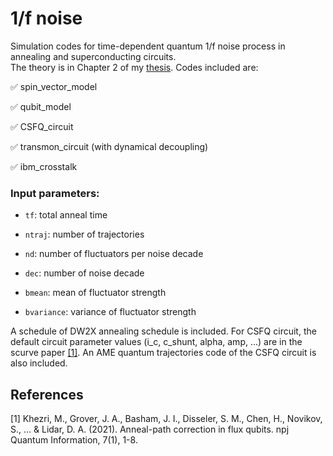 # 1/f noise

Simulation codes for time-dependent quantum 1/f noise process in annealing and superconducting circuits.<br /> 
The theory is in Chapter 2 of my [thesis](https://github.com/USCqserver/1fnoise/blob/master/Kawa_Yip_thesis.pdf). Codes included are:

:white_check_mark: spin_vector_model

:white_check_mark: qubit_model

:white_check_mark: CSFQ_circuit 

:white_check_mark: transmon_circuit (with dynamical decoupling)

:white_check_mark: ibm_crosstalk


### Input parameters:

- `tf`: total anneal time

- `ntraj`: number of trajectories

- `nd`: number of fluctuators per noise decade

- `dec`: number of noise decade

- `bmean`: mean of fluctuator strength

- `bvariance`: variance of fluctuator strength 

A schedule of DW2X annealing schedule is included. For CSFQ circuit, the default circuit parameter values (i_c, c_shunt, alpha, amp, ...) are in the scurve paper [[1]](#1). An AME quantum trajectories code of the CSFQ circuit is also included.

## References
<a id="1">[1]</a> 
Khezri, M., Grover, J. A., Basham, J. I., Disseler, S. M., Chen, H., Novikov, S., ... & Lidar, D. A. (2021). Anneal-path correction in flux qubits. npj Quantum Information, 7(1), 1-8.

